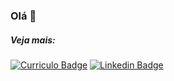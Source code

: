 ### Olá 👋

##### Veja mais:
[![Curriculo Badge](https://img.shields.io/badge/curriculo-milena-orange)](https://milenavms.github.io/curriculo/)
[![Linkedin Badge](https://img.shields.io/badge/-LinkedIn-blue?style=flat-square&logo=Linkedin&logoColor=white&link=https://www.linkedin.com/in/milena-vasconcelos-342445125/)](https://www.linkedin.com/in/milena-vasconcelos-342445125/)








<!--
**milenavms/milenavms** is a ✨ _special_ ✨ repository because its `README.md` (this file) appears on your GitHub profile.

Here are some ideas to get you started:

- 🔭 I’m currently working on ...
- 🌱 I’m currently learning ...
- 👯 I’m looking to collaborate on ...
- 🤔 I’m looking for help with ...
- 💬 Ask me about ...
- 📫 How to reach me: ...
- 😄 Pronouns: ...
- ⚡ Fun fact: ...
-->
